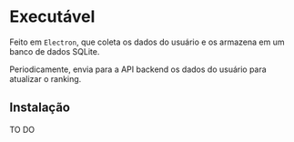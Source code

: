 # Executável

Feito em `Electron`, que coleta os dados do usuário e os armazena em um banco de dados SQLite.

Periodicamente, envia para a API backend os dados do usuário para atualizar o ranking.

## Instalação

TO DO
